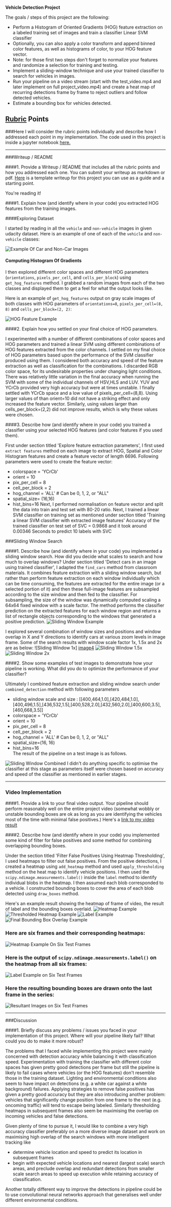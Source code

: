 **Vehicle Detection Project**

The goals / steps of this project are the following:

* Perform a Histogram of Oriented Gradients (HOG) feature extraction on a labeled training set of images and train a classifier Linear SVM classifier
* Optionally, you can also apply a color transform and append binned color features, as well as histograms of color, to your HOG feature vector. 
* Note: for those first two steps don't forget to normalize your features and randomize a selection for training and testing.
* Implement a sliding-window technique and use your trained classifier to search for vehicles in images.
* Run your pipeline on a video stream (start with the test_video.mp4 and later implement on full project_video.mp4) and create a heat map of recurring detections frame by frame to reject outliers and follow detected vehicles.
* Estimate a bounding box for vehicles detected.

[//]: # (Image References)
[image1]: ./examples/car_not_car.png
[image2]: ./examples/HOG.png
[image3]: ./examples/sliding_window.png
[image4]: ./examples/sliding_window_1x.png
[image5]: ./examples/sliding_window_1.5x.png
[image6]: ./examples/sliding_window_2x.png
[image7]: ./examples/sliding_window_combined.png
[image8]: ./examples/heatmap.png
[image9]: ./examples/thresholded_heatmap.png
[image10]: ./examples/label.png
[image11]: ./examples/final.png
[image12]: ./examples/heatmap_all.png
[image13]: ./examples/labels_all.png
[image14]: ./examples/final_all_frames.png
[video1]: ./project_video.mp4

## [Rubric](https://review.udacity.com/#!/rubrics/513/view) Points
###Here I will consider the rubric points individually and describe how I addressed each point in my implementation.
The code used in this project is inside a jupyter notebook [here.](./CarND-Vehicle-Detection.ipnyb)

---
###Writeup / README

####1. Provide a Writeup / README that includes all the rubric points and how you addressed each one.  You can submit your writeup as markdown or pdf.  [Here](https://github.com/udacity/CarND-Vehicle-Detection/blob/master/writeup_template.md) is a template writeup for this project you can use as a guide and a starting point.  

You're reading it! 


####1. Explain how (and identify where in your code) you extracted HOG features from the training images.

####Exploring Dataset

I started by reading in all the `vehicle` and `non-vehicle` images in given udacity dataset.  Here is an example of one of each of the `vehicle` and `non-vehicle` classes:

![Example Of Car and Non-Car Images][image1]


#### Computing Histogram Of Gradients
I then explored different color spaces and different HOG parameters (`orientations`, `pixels_per_cell`, and `cells_per_block`) using `get_hog_features` method.  I grabbed a random images from each of the two classes and displayed them to get a feel for what the output looks like.

Here is an example of `get_hog_features` output on gray scale images of both classes with HOG parameters of `orientations=8`, `pixels_per_cell=(8, 8)` and `cells_per_block=(2, 2)`:


![HOG Feature Example][image2]

####2. Explain how you settled on your final choice of HOG parameters.

I experimented with a number of different combinations of color spaces and HOG parameters and trained a linear SVM using different combinations of HOG features extracted from the color channels. I settled on my final choice of HOG parameters based upon the performance of the SVM classifier produced using them. 
I considered both accuracy and speed of the feature extraction as well as classification for the combinations. I discarded RGB color space, for its undesirable properties under changing light conditions. There was relatively little variation in the final accuracy when running the SVM with some of the individual channels of HSV,HLS and LUV. 
YUV and YCrCb provided very high accuracy but were at times unstable. I finally settled with YCrCb space and a low value of pixels_per_cell=(8,8). Using larger values of than orient=10 did not have a striking effect and only increased the feature vector. Similarly, using values larger than cells_per_block=(2,2) did not improve results, which is why these values were chosen.

####3. Describe how (and identify where in your code) you trained a classifier using your selected HOG features (and color features if you used them).

First under section titled 'Explore feature extraction parameters',  I first used `extract features` method on each image to extract HOG, Spatial and Color Histogram features and create a feature vector of length 6696. 
Following parameters were used to create the feature vector:
* colorspace = 'YCrCb' 
* orient = 10
* pix_per_cell = 8
* cell_per_block = 2
* hog_channel = 'ALL' # Can be 0, 1, 2, or "ALL"
* spatial_size= (16,16)
* hist_bins=16
Next, I performed normalisation on feature vector and split the data into train and test set with 80-20 ratio.
Next, I trained a linear SVM classifier on training set as mentioned under section titled 'Training a linear SVM classifier with extracted image features'
Accuracy of the trained classifier on test set of SVC =  0.9868 and it took around 0.00346 Seconds to predict 10 labels with SVC

###Sliding Window Search

####1. Describe how (and identify where in your code) you implemented a sliding window search.  How did you decide what scales to search and how much to overlap windows?
Under section titled 'Detect cars in an image using trained classifier', I adapted the `find_cars` method from classroom materials. It combines feature extraction with a sliding window search, but rather than perform feature extraction on each window individually which can be time consuming, the features are extracted for the entire image (or a selected portion of it) and then these full-image features are subsampled according to the size window and then fed to the classifier. 
For subsampling, the size of the window was dynamically computed scaling a 64x64 fixed window with a scale factor.
The method performs the classifier prediction on the extracted features for each window region and returns a list of rectangle objects corresponding to the windows that generated a positive prediction. 
![Sliding Window Example][image3]

I explored several combination of window sizes and positions and window overlap in X and Y directions to identify cars at various zoom levels in image frame.
Some of the search results with window scale factor 1x, 1.5x and 2x are as below:
![Sliding Window 1x] [image4]
![Sliding Window 1.5x][image5]
![Sliding Window 2x][image6]



####2. Show some examples of test images to demonstrate how your pipeline is working.  What did you do to optimize the performance of your classifier?

Ultimately I combined feature extraction and sliding window search under `combined_detection` method with following parameters   
* sliding window scale and size : [[400,464,1.0],[420,484,1.0],[400,496,1.5],[436,532,1.5],[400,528,2.0],[432,560,2.0],[400,600,3.5],[460,668,3.5]]
* colorspace = 'YCrCb' 
* orient = 10
* pix_per_cell = 8
* cell_per_block = 2
* hog_channel = 'ALL' # Can be 0, 1, 2, or "ALL"
* spatial_size=(16, 16)
* hist_bins=16  
The result of the pipeline on a test image is as follows.
     
![Sliding Window Combined][image7] 
I didn't do anything specific to optimise the classifier at this stage as parameters itself were chosen based on accuracy and speed of the classifier as mentioned in earlier stages. 

---

### Video Implementation

####1. Provide a link to your final video output.  Your pipeline should perform reasonably well on the entire project video (somewhat wobbly or unstable bounding boxes are ok as long as you are identifying the vehicles most of the time with minimal false positives.)
Here's a [link to my video result](./project_video.mp4)


####2. Describe how (and identify where in your code) you implemented some kind of filter for false positives and some method for combining overlapping bounding boxes.

Under the section titled 'Filter False Positives Using Heatmap Thresholding', I used heatmaps to filter out false positives. From the positive detections, I created a heatmap using `add_heatmap` method and used `apply_thresholding` method on the heat map to identify vehicle positions. 
I then used the `scipy.ndimage.measurements.label()` inside the `label` method to identify individual blobs in the heatmap.  I then assumed each blob corresponded to a vehicle.  I constructed bounding boxes to cover the area of each blob detected using `draw_boxes` method.

Here's an example result showing the heatmap of frame of video, the result of label and the bounding boxes overlaid.
![Heatmap Example][image8]
![Thresholded Heatmap Example][image9]
![Label Example][image10]
![Final Bounding Box Overlay Example][image11]

### Here are six frames and their corresponding heatmaps:

![Heatmap Example On Six Test Frames][image12]

### Here is the output of `scipy.ndimage.measurements.label()` on the heatmap from all six frames:
![Label Example on Six Test Frames][image13]

### Here the resulting bounding boxes are drawn onto the last frame in the series:
![Resultant Images on Six Test Frames][image14]

---

###Discussion

####1. Briefly discuss any problems / issues you faced in your implementation of this project.  Where will your pipeline likely fail?  What could you do to make it more robust?

The problems that I faced while implementing this project were mainly concerned with detection accuracy while balancing it with classification speed.
Experimentation with training the classifier with different color spaces has given pretty good detections per frame but still the pipeline is likely to fail cases where vehicles (or the HOG features) don't resemble those in the training dataset.  Lighting and environmental conditions also seem to have impact on detections (e.g. a white car against a white background) failures.
Applying strategies to remove false positives has given a pretty good accuracy but they are also introducing another problem: vehicles that significantly change position from one frame to the next (e.g. oncoming traffic) will tend to escape being labeled. Similarly thresholding heatmaps in subsequent frames also seem be maximising the overlap on incoming vehicles and false detections.

Given plenty of time to pursue it, I would like to combine a very high accuracy classifier preferably on a more diverse image dataset and work on maximising high overlap of the search windows with more intelligent tracking like
- determine vehicle location and speed to predict its location in subsequent frames
- begin with expected vehicle locations and nearest (largest scale) search areas, and preclude overlap and redundant detections from smaller scale search areas to speed up execution while retaining accuracy of classification.

Another totally different way to improve the detections in pipeline could be to use convolutional neural networks approach that generalises well under different environmental conditions.
